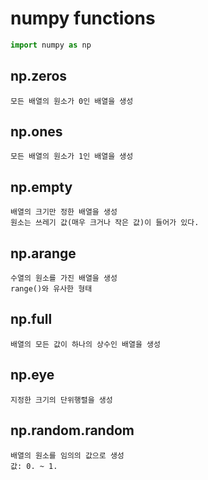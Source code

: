 # numpy functions

```python
import numpy as np
```

np.zeros
-
    모든 배열의 원소가 0인 배열을 생성
    
np.ones
-
    모든 배열의 원소가 1인 배열을 생성
    
np.empty
-
    배열의 크기만 정한 배열을 생성
    원소는 쓰레기 값(매우 크거나 작은 값)이 들어가 있다.

np.arange
-
    수열의 원소를 가진 배열을 생성
    range()와 유사한 형태
    
np.full
-
    배열의 모든 값이 하나의 상수인 배열을 생성

np.eye
-
    지정한 크기의 단위행렬을 생성

np.random.random
-
    배열의 원소를 임의의 값으로 생성
    값: 0. ~ 1.
    
    